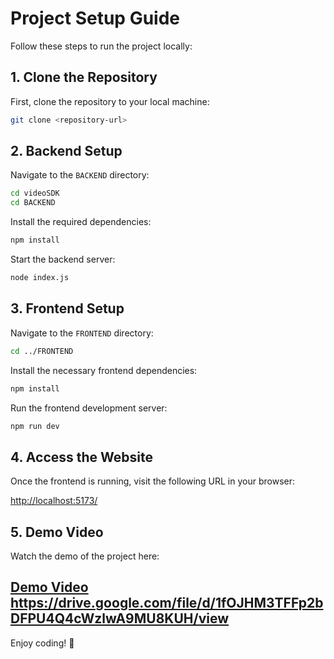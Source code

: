 # Project Setup Guide

Follow these steps to run the project locally:

## 1. Clone the Repository
First, clone the repository to your local machine:

```bash
git clone <repository-url>
```

## 2. Backend Setup
Navigate to the `BACKEND` directory:

```bash
cd videoSDK
cd BACKEND
```

Install the required dependencies:

```bash
npm install
```

Start the backend server:

```bash
node index.js
```

## 3. Frontend Setup
Navigate to the `FRONTEND` directory:

```bash
cd ../FRONTEND
```

Install the necessary frontend dependencies:

```bash
npm install
```

Run the frontend development server:

```bash
npm run dev
```

## 4. Access the Website
Once the frontend is running, visit the following URL in your browser:

[http://localhost:5173/](http://localhost:5173/)

## 5. Demo Video
Watch the demo of the project here:

[Demo Video](https://drive.google.com/file/d/1fOJHM3TFFp2bDFPU4Q4cWzlwA9MU8KUH/view)
https://drive.google.com/file/d/1fOJHM3TFFp2bDFPU4Q4cWzlwA9MU8KUH/view
---

Enjoy coding! 🎉

